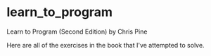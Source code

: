 # learn_to_program
Learn to Program (Second Edition) by Chris Pine

Here are all of the exercises in the book that I've attempted to solve.
